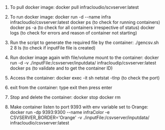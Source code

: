1. To pull docker image:
    docker pull infracloudio/scvserver:latest
2. To run docker image:
    docker run -d --name infra infracloudio/csvserver:latest
    docker ps (to check for running containers)
    docker ps -a (to check for all containers irrespective of status)
    docker logs <container id> (to check for errors and reason of container not starting)
3. Run the script to generate the required file by the container:
    ./gencsv.sh 2 8
    ls (to check if inputFile file is created)
    
4. Run docker image again with file/volume mount to the container:
    docker run -d -v ./inputFile:/csvserver/inputdata/ infracloudip/csvserver:latest
    docker ps (to validate and to get the container ID)
5. Access the container:
    docker exec -it <container ID> sh
    netstat -tlnp (to check the port)
6. exit from the container:
    type exit then press enter
7. Stop and delete the container:
    docker stop <container ID>
    docker rm <container ID>
8. Make container listen to port 9393 with env variable set to Orange:
    docker run -dp 9393:9300 --name infraColor -e CSVSERVER_BORDER='Orange' -v ./inputFile:/csvserver/inputdata/ infracloudio/csvserver:latest
